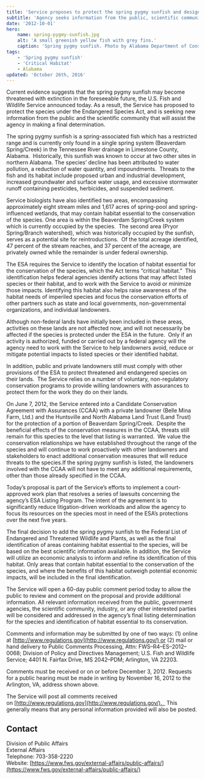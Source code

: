 ```yaml
---
title: 'Service proposes to protect the spring pygmy sunfish and designate Critical Habitat under the Endangered Species Act'
subtitle: 'Agency seeks information from the public, scientific community before making final decision'
date: '2012-10-01'
hero:
    name: spring-pygmy-sunfish.jpg
    alt: 'A small greenish yellow fish with grey fins.'
    caption: 'Spring pygmy sunfish. Photo by Alabama Department of Conservation and Natural Resources.'
tags:
    - 'Spring pygmy sunfish'
    - 'Critical Habitat'
    - Alabama
updated: 'October 26th, 2016'
---
```


Current evidence suggests that the spring pygmy sunfish may become threatened with extinction in the foreseeable future, the U.S. Fish and Wildlife Service announced today. As a result, the Service has proposed to protect the species under the Endangered Species Act, and is seeking new information from the public and the scientific community that will assist the agency in making a final determination.

The spring pygmy sunfish is a spring-associated fish which has a restricted range and is currently only found in a single spring system (Beaverdam Spring/Creek) in the Tennessee River drainage in Limestone County, Alabama.  Historically, this sunfish was known to occur at two other sites in northern Alabama. The species’ decline has been attributed to water pollution, a reduction of water quantity, and impoundments.  Threats to the fish and its habitat include proposed urban and industrial development, increased groundwater and surface water usage, and excessive stormwater runoff containing pesticides, herbicides, and suspended sediment.

Service biologists have also identified two areas, encompassing approximately eight stream miles and 1,617 acres of spring-pool and spring-influenced wetlands, that may contain habitat essential to the conservation of the species. One area is within the Beaverdam Spring/Creek system which is currently occupied by the species.  The second area (Pryor Spring/Branch watershed), which was historically occupied by the sunfish, serves as a potential site for reintroductions.  Of the total acreage identified, 47 percent of the stream reaches, and 37 percent of the acreage, are privately owned while the remainder is under federal ownership.

The ESA requires the Service to identify the location of habitat essential for the conservation of the species, which the Act terms “critical habitat.”  This identification helps federal agencies identify actions that may affect listed species or their habitat, and to work with the Service to avoid or minimize those impacts. Identifying this habitat also helps raise awareness of the habitat needs of imperiled species and focus the conservation efforts of other partners such as state and local governments, non-governmental organizations, and individual landowners.

Although non-federal lands have initially been included in these areas, activities on these lands are not affected now, and will not necessarily be affected if the species is protected under the ESA in the future.  Only if an activity is authorized, funded or carried out by a federal agency will the agency need to work with the Service to help landowners avoid, reduce or mitigate potential impacts to listed species or their identified habitat.

In addition, public and private landowners still must comply with other provisions of the ESA to protect threatened and endangered species on their lands.  The Service relies on a number of voluntary, non-regulatory conservation programs to provide willing landowners with assurances to protect them for the work they do on their lands.

On June 7, 2012, the Service entered into a Candidate Conservation Agreement with Assurances (CCAA) with a private landowner (Belle Mina Farm, Ltd.) and the Huntsville and North Alabama Land Trust (Land Trust) for the protection of a portion of Beaverdam Spring/Creek.  Despite the beneficial effects of the conservation measures in the CCAA, threats still remain for this species to the level that listing is warranted.  We value the conservation relationships we have established throughout the range of the species and will continue to work proactively with other landowners and stakeholders to enact additional conservation measures that will reduce threats to the species.If the spring pygmy sunfish is listed, the landowners involved with the CCAA will not have to meet any additional requirements, other than those already specified in the CCAA.

Today’s proposal is part of the Service’s efforts to implement a court-approved work plan that resolves a series of lawsuits concerning the agency’s ESA Listing Program. The intent of the agreement is to significantly reduce litigation-driven workloads and allow the agency to focus its resources on the species most in need of the ESA’s protections over the next five years.

The final decision to add the spring pygmy sunfish to the Federal List of Endangered and Threatened Wildlife and Plants, as well as the final identification of areas containing habitat essential to the species, will be based on the best scientific information available. In addition, the Service will utilize an economic analysis to inform and refine its identification of this habitat. Only areas that contain habitat essential to the conservation of the species, and where the benefits of this habitat outweigh potential economic impacts, will be included in the final identification.

The Service will open a 60-day public comment period today to allow the public to review and comment on the proposal and provide additional information. All relevant information received from the public, government agencies, the scientific community, industry, or any other interested parties will be considered and addressed in the agency’s final listing determination for the species and identification of habitat essential to its conservation.

Comments and information may be submitted by one of two ways: (1) online at [http://www.regulations.gov](http://www.regulations.gov/) or (2) mail or hand delivery to Public Comments Processing, Attn: FWS–R4–ES–2012–0068; Division of Policy and Directives Management; U.S. Fish and Wildlife Service; 4401 N. Fairfax Drive, MS 2042–PDM; Arlington, VA 22203.

Comments must be received or on or before December 3, 2012\. Requests for a public hearing must be made in writing by November 16, 2012 to the Arlington, VA, address shown above. 

The Service will post all comments received on [http://www.regulations.gov](http://www.regulations.gov/).   This generally means that any personal information provided will also be posted.

## Contact

Division of Public Affairs  
External Affairs  
Telephone: 703-358-2220  
Website: [https://www.fws.gov/external-affairs/public-affairs/](https://www.fws.gov/external-affairs/public-affairs/)
